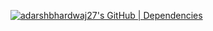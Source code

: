 [![adarshbhardwaj27's GitHub | Dependencies](https://stats.quine.sh/adarshbhardwaj27/dependencies?theme=dark)](https://quine.sh?utm_source=widgets&utm_campaign=adarshbhardwaj27)
